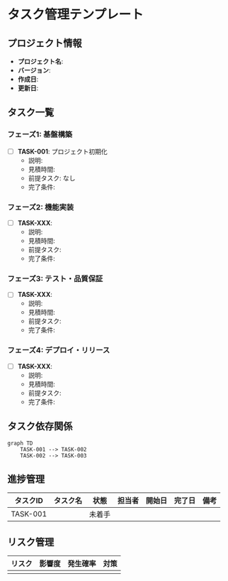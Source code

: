 # タスク管理テンプレート

## プロジェクト情報
- **プロジェクト名**: 
- **バージョン**: 
- **作成日**: 
- **更新日**: 

## タスク一覧

### フェーズ1: 基盤構築
- [ ] **TASK-001**: プロジェクト初期化
  - 説明: 
  - 見積時間: 
  - 前提タスク: なし
  - 完了条件: 

### フェーズ2: 機能実装
- [ ] **TASK-XXX**: 
  - 説明: 
  - 見積時間: 
  - 前提タスク: 
  - 完了条件: 

### フェーズ3: テスト・品質保証
- [ ] **TASK-XXX**: 
  - 説明: 
  - 見積時間: 
  - 前提タスク: 
  - 完了条件: 

### フェーズ4: デプロイ・リリース
- [ ] **TASK-XXX**: 
  - 説明: 
  - 見積時間: 
  - 前提タスク: 
  - 完了条件: 

## タスク依存関係

```mermaid
graph TD
    TASK-001 --> TASK-002
    TASK-002 --> TASK-003
```

## 進捗管理

| タスクID | タスク名 | 状態 | 担当者 | 開始日 | 完了日 | 備考 |
|---------|---------|-----|-------|-------|-------|-----|
| TASK-001 |         | 未着手 |       |       |       |     |

## リスク管理

| リスク | 影響度 | 発生確率 | 対策 |
|-------|-------|---------|-----|
|       |       |         |     |
